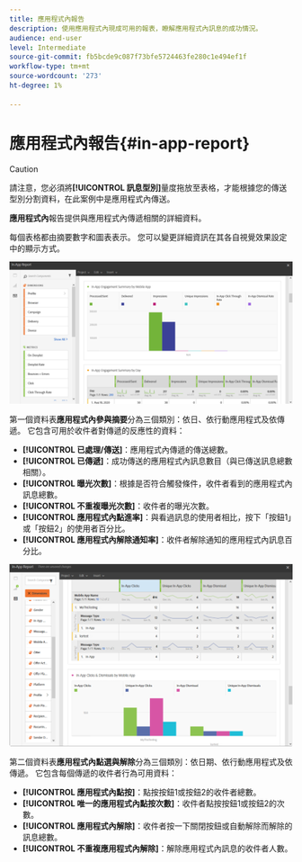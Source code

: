 ```yaml
---
title: 應用程式內報告
description: 使用應用程式內現成可用的報表，瞭解應用程式內訊息的成功情況。
audience: end-user
level: Intermediate
source-git-commit: fb5bcde9c087f73bfe5724463fe280c1e494ef1f
workflow-type: tm+mt
source-wordcount: '273'
ht-degree: 1%

---
```


# 應用程式內報告{#in-app-report}

>[!CAUTION]
>
>請注意，您必須將&#x200B;**[!UICONTROL 訊息型別]**&#x200B;量度拖放至表格，才能根據您的傳送型別分割資料，在此案例中是應用程式內傳送。

**應用程式內**&#x200B;報告提供與應用程式內傳遞相關的詳細資料。

每個表格都由摘要數字和圖表表示。 您可以變更詳細資訊在其各自視覺效果設定中的顯示方式。

![](assets/inapp_report.png)

第一個資料表&#x200B;**應用程式內參與摘要**&#x200B;分為三個類別：依日、依行動應用程式及依傳遞。 它包含可用於收件者對傳遞的反應性的資料：

* **[!UICONTROL 已處理/傳送]**：應用程式內傳遞的傳送總數。
* **[!UICONTROL 已傳遞]**：成功傳送的應用程式內訊息數目（與已傳送訊息總數相關）。
* **[!UICONTROL 曝光次數]**：根據是否符合觸發條件，收件者看到的應用程式內訊息總數。
* **[!UICONTROL 不重複曝光次數]**：收件者的曝光次數。
* **[!UICONTROL 應用程式內點進率]**：與看過訊息的使用者相比，按下「按鈕1」或「按鈕2」的使用者百分比。
* **[!UICONTROL 應用程式內解除通知率]**：收件者解除通知的應用程式內訊息百分比。

![](assets/inapp_report_1.png)

第二個資料表&#x200B;**應用程式內點選與解除**&#x200B;分為三個類別：依日期、依行動應用程式及依傳遞。 它包含每個傳遞的收件者行為可用資料：

* **[!UICONTROL 應用程式內點按]**：點按按鈕1或按鈕2的收件者總數。
* **[!UICONTROL 唯一的應用程式內點按次數]**：收件者點按按鈕1或按鈕2的次數。
* **[!UICONTROL 應用程式內解除]**：收件者按一下關閉按鈕或自動解除而解除的訊息總數。
* **[!UICONTROL 不重複應用程式內解除]**：解除應用程式內訊息的收件者人數。
